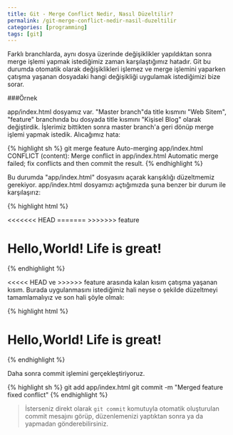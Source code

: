 ```yaml
---
title: Git - Merge Conflict Nedir, Nasıl Düzeltilir?
permalink: /git-merge-conflict-nedir-nasil-duzeltilir
categories: [programming]
tags: [git]
---
```


Farklı branchlarda, aynı dosya üzerinde değişiklikler yapıldıktan sonra merge işlemi yapmak istediğimiz zaman karşılaştığımız hatadır. Git bu durumda otomatik olarak değişiklikleri işlemez ve merge işlemini yaparken çatışma yaşanan dosyadaki hangi değişikliği uygulamak istediğimizi bize sorar.

###Örnek

app/index.html dosyamız var. "Master branch"da title kısmını "Web Sitem", "feature" branchında bu dosyada title kısmını "Kişisel Blog" olarak değiştirdik. İşlerimiz bittikten sonra master branch'a geri dönüp merge işlemi yapmak istedik. Alıcağımız hata:

{% highlight sh %}
git merge feature
Auto-merging app/index.html
CONFLICT (content): Merge conflict in app/index.html
Automatic merge failed; fix conflicts and then commit the result.
{% endhighlight %}

Bu durumda "app/index.html" dosyasını açarak karışıklığı düzeltmemiz gerekiyor. app/index.html dosyamızı açtığımızda şuna benzer bir durum ile karşılaşırız:

{% highlight html %}
<html>
  <head>
<<<<<<< HEAD
    <title>Web Sitem</title>
=======
    <title>Kişisel Blog</title>
>>>>>>> feature
  </head>
  <body>
    <h1>Hello,World! Life is great!</h1>
  </body>
</html>
{% endhighlight %}

<<<<< HEAD ve >>>>>> feature arasında kalan kısım çatışma yaşanan kısım. Burada uygulanmasını istediğimiz hali neyse o şekilde düzeltmeyi tamamlamalıyız ve son hali şöyle olmalı:

{% highlight html %}
<html>
  <head>
    <title>Web Sitem</title>
  </head>
  <body>
    <h1>Hello,World! Life is great!</h1>
  </body>
</html>
{% endhighlight %}

Daha sonra commit işlemini gerçekleştiriyoruz.

{% highlight sh %}
git add app/index.html
git commit -m "Merged feature fixed conflict"
{% endhighlight %}

>İsterseniz direkt olarak `git commit` komutuyla otomatik oluşturulan commit mesajını görüp, düzenlemenizi yaptıktan 
>sonra ya da yapmadan gönderebilirsiniz.